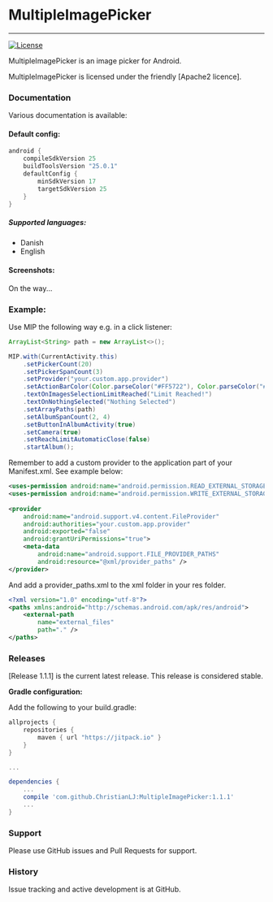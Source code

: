 # MultipleImagePicker
---------
<!--[![Build Status](https://api.travis-ci.org/ChristianLJ/MaterialEditText.svg)](https://travis-ci.org/ChristianLJ/MaterialEditText)-->
[![License](https://img.shields.io/badge/license-Apache%202-4EB1BA.svg?style=flat-square)](https://opensource.org/licenses/Apache2)

MultipleImagePicker is an image picker for Android. 

MultipleImagePicker is licensed under the friendly [Apache2 licence].

### Documentation
Various documentation is available:

#### Default config:
```groovy
android {
    compileSdkVersion 25
    buildToolsVersion "25.0.1"
    defaultConfig {
        minSdkVersion 17
        targetSdkVersion 25
    }
}
```
##### Supported languages:
- Danish
- English

#### Screenshots:
On the way...
<!--![Screenshot 1](https://raw.githubusercontent.com/ChristianLJ/MaterialEditText/master/documentation/s1.png?w=290)
![Screenshot 2](https://raw.githubusercontent.com/ChristianLJ/MaterialEditText/master/documentation/s2.png?w=290)
![Screenshot 3](https://raw.githubusercontent.com/ChristianLJ/MaterialEditText/master/documentation/s3.png?w=290)-->

### Example:
Use MIP the following way e.g. in a click listener:
```java
ArrayList<String> path = new ArrayList<>();

MIP.with(CurrentActivity.this)
    .setPickerCount(20)
    .setPickerSpanCount(3)
    .setProvider("your.custom.app.provider")
    .setActionBarColor(Color.parseColor("#FF5722"), Color.parseColor("#E64A19"))
    .textOnImagesSelectionLimitReached("Limit Reached!")
    .textOnNothingSelected("Nothing Selected")
    .setArrayPaths(path)
    .setAlbumSpanCount(2, 4)
    .setButtonInAlbumActivity(true)
    .setCamera(true)
    .setReachLimitAutomaticClose(false)
    .startAlbum();
```

Remember to add a custom provider to the application part of your Manifest.xml. See example below:
```xml
<uses-permission android:name="android.permission.READ_EXTERNAL_STORAGE"/>
<uses-permission android:name="android.permission.WRITE_EXTERNAL_STORAGE" />
	
<provider
    android:name="android.support.v4.content.FileProvider"
    android:authorities="your.custom.app.provider"
    android:exported="false"
    android:grantUriPermissions="true">
    <meta-data
        android:name="android.support.FILE_PROVIDER_PATHS"
        android:resource="@xml/provider_paths" />
</provider>
```

And add a provider_paths.xml to the xml folder in your res folder.
```xml
<?xml version="1.0" encoding="utf-8"?>
<paths xmlns:android="http://schemas.android.com/apk/res/android">
    <external-path
        name="external_files"
        path="." />
</paths>
```

### Releases
[Release 1.1.1] is the current latest release. This release is considered stable.


**Gradle configuration:**

Add the following to your build.gradle:
```groovy
allprojects {
    repositories {
        maven { url "https://jitpack.io" }
    }
}

...

dependencies {
    ...
    compile 'com.github.ChristianLJ:MultipleImagePicker:1.1.1'
    ...
}
```


### Support
Please use GitHub issues and Pull Requests for support.


### History
Issue tracking and active development is at GitHub.